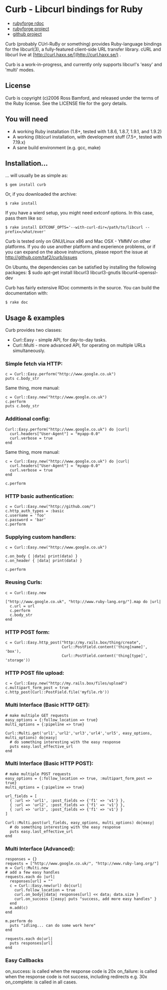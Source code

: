 # Curb - Libcurl bindings for Ruby

+ [rubyforge rdoc](http://curb.rubyforge.org/)
+ [rubyforge project](http://rubyforge.org/projects/curb)
+ [github project](http://github.com/taf2/curb/tree/master)

Curb (probably CUrl-RuBy or something) provides Ruby-language bindings for the
libcurl(3), a fully-featured client-side URL transfer library.
cURL and libcurl live at [http://curl.haxx.se/](http://curl.haxx.se/) .

Curb is a work-in-progress, and currently only supports libcurl's 'easy' and 'multi' modes.

## License

Curb is copyright (c)2006 Ross Bamford, and released under the terms of the 
Ruby license. See the LICENSE file for the gory details. 

## You will need

+ A working Ruby installation (1.8+, tested with 1.8.6, 1.8.7, 1.9.1, and 1.9.2)
+ A working (lib)curl installation, with development stuff (7.5+, tested with 7.19.x)
+ A sane build environment (e.g. gcc, make)

## Installation...

... will usually be as simple as:

    $ gem install curb
	
Or, if you downloaded the archive:	

    $ rake install 

If you have a wierd setup, you might need extconf options. In this case, pass
them like so:

    $ rake install EXTCONF_OPTS='--with-curl-dir=/path/to/libcurl --prefix=/what/ever'
	
Curb is tested only on GNU/Linux x86 and Mac OSX - YMMV on other platforms.
If you do use another platform and experience problems, or if you can 
expand on the above instructions, please report the issue at http://github.com/taf2/curb/issues

On Ubuntu, the dependencies can be satisfied by installing the following packages:
    $ sudo apt-get install libcurl3 libcurl3-gnutls libcurl4-openssl-dev

Curb has fairly extensive RDoc comments in the source. You can build the
documentation with:

    $ rake doc

## Usage & examples

Curb provides two classes:

+ Curl::Easy - simple API, for day-to-day tasks.
+ Curl::Multi - more advanced API, for operating on multiple URLs simultaneously.

### Simple fetch via HTTP:

    c = Curl::Easy.perform("http://www.google.co.uk")
    puts c.body_str

Same thing, more manual:

    c = Curl::Easy.new("http://www.google.co.uk")
    c.perform
    puts c.body_str

### Additional config:

    Curl::Easy.perform("http://www.google.co.uk") do |curl| 
      curl.headers["User-Agent"] = "myapp-0.0"
      curl.verbose = true
    end

Same thing, more manual:

    c = Curl::Easy.new("http://www.google.co.uk") do |curl| 
      curl.headers["User-Agent"] = "myapp-0.0"
      curl.verbose = true
    end
  
    c.perform

### HTTP basic authentication:

    c = Curl::Easy.new("http://github.com/")
    c.http_auth_types = :basic
    c.username = 'foo'
    c.password = 'bar'
    c.perform

### Supplying custom handlers:

    c = Curl::Easy.new("http://www.google.co.uk")
  
    c.on_body { |data| print(data) }
    c.on_header { |data| print(data) }
  
    c.perform

### Reusing Curls:

    c = Curl::Easy.new

    ["http://www.google.co.uk", "http://www.ruby-lang.org/"].map do |url|
      c.url = url
      c.perform
      c.body_str
    end

### HTTP POST form:

    c = Curl::Easy.http_post("http://my.rails.box/thing/create",
                             Curl::PostField.content('thing[name]', 'box'),
                             Curl::PostField.content('thing[type]', 'storage'))

### HTTP POST file upload:

    c = Curl::Easy.new("http://my.rails.box/files/upload")
    c.multipart_form_post = true
    c.http_post(Curl::PostField.file('myfile.rb'))

### Multi Interface (Basic HTTP GET):

    # make multiple GET requests
    easy_options = {:follow_location => true}
    multi_options = {:pipeline => true}

    Curl::Multi.get('url1','url2','url3','url4','url5', easy_options, multi_options) do|easy|
      # do something interesting with the easy response
      puts easy.last_effective_url
    end

### Multi Interface (Basic HTTP POST):

    # make multiple POST requests
    easy_options = {:follow_location => true, :multipart_form_post => true}
    multi_options = {:pipeline => true}

    url_fields = [
      { :url => 'url1', :post_fields => {'f1' => 'v1'} },
      { :url => 'url2', :post_fields => {'f1' => 'v1'} },
      { :url => 'url3', :post_fields => {'f1' => 'v1'} }
    ]

    Curl::Multi.post(url_fields, easy_options, multi_options) do|easy|
      # do something interesting with the easy response
      puts easy.last_effective_url
    end

### Multi Interface (Advanced):

    responses = {}
    requests = ["http://www.google.co.uk/", "http://www.ruby-lang.org/"]
    m = Curl::Multi.new
    # add a few easy handles
    requests.each do |url|
      responses[url] = ""
      c = Curl::Easy.new(url) do|curl|
        curl.follow_location = true
        curl.on_body{|data| responses[url] << data; data.size }
        curl.on_success {|easy| puts "success, add more easy handles" }
      end
      m.add(c)
    end
   
    m.perform do
      puts "idling... can do some work here"
    end
   
    requests.each do|url|
      puts responses[url]
    end

### Easy Callbacks

on_success:  is called when the response code is 20x
on_failure: is called when the response code is not success, including redirects e.g. 30x
on_complete: is called in all cases.
